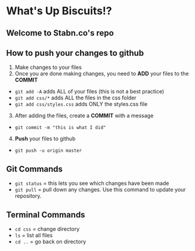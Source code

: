 # What's Up Biscuits!?
## Welcome to Stabn.co's repo

## How to push your changes to github
1. Make changes to your files
2. Once you are done making changes, you need to **ADD** your files to the **COMMIT**
  * `git add -A` adds ALL of your files (this is not a best practice)
  * `git add css/*` adds ALL the files in the css folder
  * `git add css/styles.css` adds ONLY the styles.css file
3. After adding the files, create a **COMMIT** with a message
  * `git commit -m "this is what I did"`
4. **Push** your files to github
  * `git push -u origin master`


## Git Commands
* `git status` = this lets you see which changes have been made
* `git pull` = pull down any changes. Use this command to update your repository.

## Terminal Commands
* `cd css` = change directory
* `ls` = list all files
* `cd ..` = go back on directory
